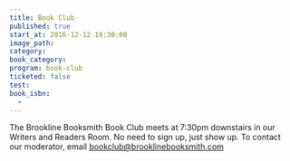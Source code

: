 ```yaml
---
title: Book Club
published: true
start_at: 2016-12-12 19:30:00
image_path:
category:
book_category:
program: book-club
ticketed: false
test:
book_isbn:
  -
---
```



The Brookline Booksmith Book Club meets at 7:30pm downstairs in our Writers and Readers Room. No need to sign up, just show up. To contact our moderator, email bookclub@brooklinebooksmith.com
